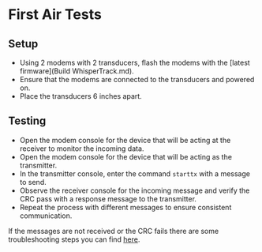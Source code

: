 # First Air Tests
## Setup
- Using 2 modems with 2 transducers, flash the modems with the [latest firmware](Build WhisperTrack.md).  
- Ensure that the modems are connected to the transducers and powered on.
- Place the transducers 6 inches apart.
## Testing
- Open the modem console for the device that will be acting at the receiver to monitor the incoming data.
- Open the modem console for the device that will be acting as the transmitter.
- In the transmitter console, enter the command `starttx` with a message to send.
- Observe the receiver console for the incoming message and verify the CRC pass with a response message to the transmitter.
- Repeat the process with different messages to ensure consistent communication.

If the messages are not received or the CRC fails there are some troubleshooting steps you can find [here](../Other%20Resources/troubleshooting.md).